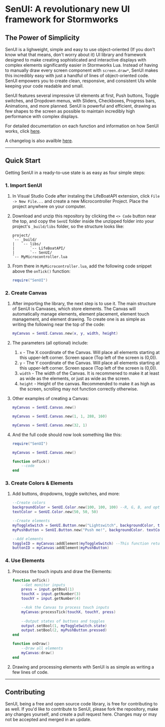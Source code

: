 # SenUI: A revolutionary new UI framework for Stormworks
## The Power of Simplicity
SenUI is a lighweight, simple and easy to use object-oriented (If you don't know what that means, don't worry about it) UI library and framework designed to make creating sophisticated and interactive displays with complex elements significantly easier in Stormworks Lua. Instead of having to manually draw every screen component with `screen.draw*`, SenUI makes this incredibly easy with just a handful of lines of object-oriented code. SenUI empowers you to create clean, responsive, and consistent UIs while keeping your code readable and small.

SenUI features several impressive UI elements at first, Push buttons, Toggle switches, and Dropdown menus, with Sliders, Checkboxes, Progress bars, Animations, and more planned. SenUI is powerful and efficient, drawing as few shapes to the screen as possible to maintain incredibly high performance with complex displays.

For detailed documentation on each function and information on how SenUI works, click [here](https://github.com/sentyfunball/senui/tree/main/docs.md).

A changelog is also availble [here](https://github.com/sentyfunball/senui/tree/main/changelog.md).

---

## Quick Start
Getting SenUI in a ready-to-use state is as easy as four simple steps:
### 1. Import SenUI
1. In Visual Studio Code after instaling the LifeBoatAPI extension, click `File -> New File...` and create a new Microcontroller Project. Place the project anywhere on your computer.
2. Download and unzip this repository by clicking the `<> Code` button near the top, and copy the `SenUI` folder inside the unzipped folder into your project's `_build/libs` folder, so the structure looks like:
    ```
    project/
    `-- _build/
    |   `-- libs/
    |       `-- LifeBoatAPI/
    |       `-- SenUI/
    `-- MyMicrocontroller.lua
    ```

3. From there in `MyMicrocontroller.lua`, add the following code snippet above the `onTick()` function:

	```lua
	require("SenUI")
    ```
### 2. Create Canvas
1. After importing the library, the next step is to use it. The main structure of SenUI is Canvases, which store elements. The Canvas will automatically manage elements, element placement, element touch management, and element drawing. To create one is as simple as writing the following near the top of the code:

    ```lua
    myCanvas = SenUI.Canvas.new(x, y, width, height)
    ```

2. The parameters (all optional) include:
    1. `x` - The X coordinate of the Canvas. Will place all elements starting at this upper-left corner. Screen space (Top left of the screen is (0,0)).
    2. `y` - The Y coordinate of the Canvas. Will place all elements starting at this upper-left corner. Screen space (Top left of the screen is (0,0)).
    3. `width` - The width of the Canvas. It is recommened to make it at least as wide as the elements, or just as wide as the screen.
    4. `height` - Height of the canvas. Recommended to make it as high as the screen, scrolling may not function correctly otherwise.

3. Other examples of creating a Canvas:

    ```lua
    myCanvas = SenUI.Canvas.new()

    myCanvas = SenUI.Canvas.new(1, 1, 288, 160)

    myCanvas = SenUI.Canvas.new(32, 1)
    ```

4. And the full code should now look something like this:

    ```lua
    require("SenUI")

    myCanvas = SenUI.Canvas.new()

    function onTick()
        --code
    end
    ```

### 3. Create Colors & Elements
1. Add buttons, dropdowns, toggle switches, and more:

    ```lua
    --Create colors
    backgroundColor = SenUI.Color.new(100, 100, 100) --R, G, B, and optional Alpha
    textColor = SenUI.Color.new(50, 50, 50)

    --Create elements
    myToggleSwitch = SenUI.Button.new("Lightswitch", backgroundColor, textColor, "toggle", true)
    myPushButton = SenUI.Button.new("Push me!", backgroundColor. textColor) --Defaults to push buttons

    --Add elements
    toggleID = myCanvas:addElement(myToggleSwitch) --This function returns an ID which can be used to keep track of elements
    buttonID = myCanvas:addElement(myPushButton)
    ```

### 4. Use Elements
1. Process the touch inputs and draw the Elements:

    ```lua
    function onTick()
        --Get monitor inputs
        press = input.getBool(1)
        touchX = input.getNumber(3)
        touchY = input.getNumber(4)

        --Ask the Canvas to process touch inputs
        myCanvas:processTick(touchX, touchY, press)
        
        --Output states of buttons and toggles
        output.setBool(1, myToggleSwitch.state)
        output.setBool(2, myPushButton.pressed)
    end

    function onDraw()
        --Draw all elements
        myCanvas:draw()
    end
    ```

2. Drawing and processing elements with SenUI is as simple as writing a few lines of code.

---
## Contributing
SenUI, being a free and open source code library, is free for contributing to as well. If you'd like to contribute to SenUI, please fork the repository, make any changes yourself, and create a pull request here. Changes may or may not be accepted and merged in an update.

